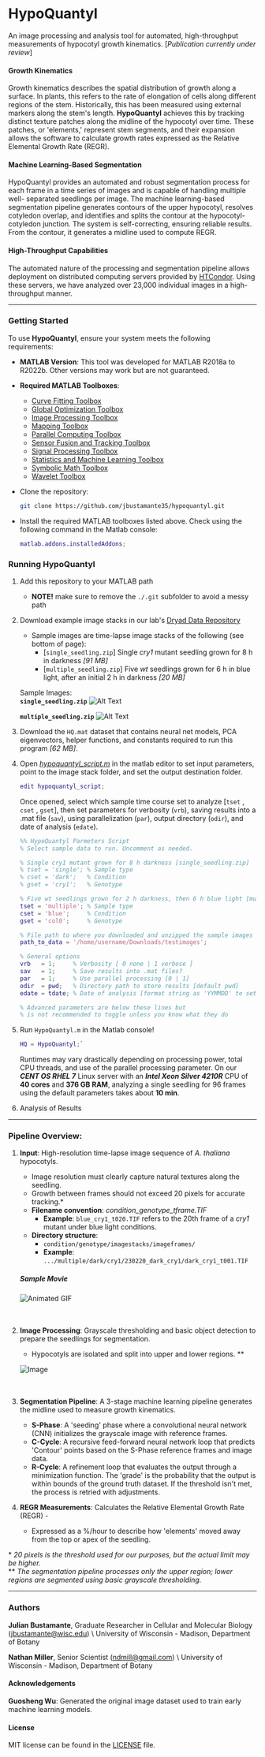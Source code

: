 # HypoQuantyl
An image processing and analysis tool for automated, high-throughput
measurements of hypocotyl growth kinematics. [*Publication currently under
review*]

#### Growth Kinematics
Growth kinematics describes the spatial distribution of growth along a surface.
In plants, this refers to the rate of elongation of cells along different
regions of the stem. Historically, this has been measured using external
markers along the stem's length. **HypoQuantyl** achieves this by tracking
distinct texture patches along the midline of the hypocotyl over time. These
patches, or 'elements,' represent stem segments, and their expansion allows
the software to calculate growth rates expressed as the Relative Elemental
Growth Rate (REGR).

#### Machine Learning-Based Segmentation
HypoQuantyl provides an automated and robust segmentation process for each
frame in a time series of images and is capable of handling multiple well-
separated seedlings per image. The machine learning-based segmentation pipeline
generates contours of the upper hypocotyl, resolves cotyledon overlap, and
identifies and splits the contour at the hypocotyl-cotyledon junction. The
system is self-correcting, ensuring reliable results. From the contour, it
generates a midline used to compute REGR.

#### High-Throughput Capabilities
The automated nature of the processing and segmentation pipeline allows
deployment on distributed computing servers provided by
[HTCondor](https://htcondor.org/). Using these servers, we have analyzed over
23,000 individual images in a high-throughput manner.

---

### Getting Started
To use **HypoQuantyl**, ensure your system meets the following requirements:

- **MATLAB Version**:
  This tool was developed for MATLAB R2018a to R2022b. Other versions may
  work but are not guaranteed.

- **Required MATLAB Toolboxes**:
  - [Curve Fitting Toolbox](https://www.mathworks.com/products/curvefitting.html)
  - [Global Optimization Toolbox](https://www.mathworks.com/products/global-optimization.html)
  - [Image Processing Toolbox](https://www.mathworks.com/products/image-processing.html)
  - [Mapping Toolbox](https://www.mathworks.com/products/mapping.html)
  - [Parallel Computing Toolbox](https://www.mathworks.com/products/parallel-computing.html)
  - [Sensor Fusion and Tracking Toolbox](https://www.mathworks.com/products/sensor-fusion-and-tracking.html)
  - [Signal Processing Toolbox](https://www.mathworks.com/products/signal.html)
  - [Statistics and Machine Learning Toolbox](https://www.mathworks.com/products/statistics.html)
  - [Symbolic Math Toolbox](https://www.mathworks.com/products/symbolic.html)
  - [Wavelet Toolbox](https://www.mathworks.com/products/wavelet.html)

- Clone the repository:
   ```bash
   git clone https://github.com/jbustamante35/hypoquantyl.git
   ```

- Install the required MATLAB toolboxes listed above. Check using the
  following command in the Matlab console:
   ```matlab
   matlab.addons.installedAddons;
   ```

### Running HypoQuantyl
1. Add this repository to your MATLAB path
    - **NOTE!** make sure to remove the `./.git` subfolder to avoid a messy path

2. Download example image stacks in our lab's [Dryad Data Repository](http://datadryad.org/stash/share/Vh8MaMvB8jRan1BAWxIqm1qiKayizm4Hr056hgtR2MI)
     - Sample images are time-lapse image stacks of the following (see bottom of page):
        - [`single_seedling.zip`] Single *cry1* mutant seedling grown for 8 h in darkness *[91 MB]*
        - [`multiple_seedling.zip`] Five *wt* seedlings grown for 6 h in blue light, after an initial 2 h in darkness *[20 MB]*

   Sample Images: </br>
   **`single_seedling.zip`**
   ![Alt Text](misc/single_dark_cry1.png)

   **`multiple_seedling.zip`**
   ![Alt Text](misc/multiple_blue_col0.png)


4. Download the `HQ.mat` dataset that contains neural net models, PCA
   eigenvectors, helper functions, and constants required to run this
   program *[62 MB]*.

5. Open [*hypoquantyl_script.m*](./hypoquantyl_script.m) in the matlab editor
   to set input parameters, point to the image stack folder, and set the output
   destination folder.

   ```matlab
   edit hypoquantyl_script;
   ```

   Once opened, select which sample time course set to analyze [`tset` ,
   `cset` , `gset`], then set parameters for verbosity (`vrb`), saving results
   into a .mat file (`sav`), using parallelization (`par`), output directory
   (`odir`), and date of analysis (`edate`).

   ```matlab
   %% HypoQuantyl Parmeters Script
   % Select sample data to run. Uncomment as needed.

   % Single cry1 mutant grown for 8 h darkness [single_seedling.zip]
   % tset = 'single'; % Sample type
   % cset = 'dark';   % Condition
   % gset = 'cry1';   % Genotype

   % Five wt seedlings grown for 2 h darkness, then 6 h blue light [multiple_seedling.zip]
   tset = 'multiple'; % Sample type
   cset = 'blue';     % Condition
   gset = 'col0';     % Genotype

   % File path to where you downloaded and unzipped the sample images
   path_to_data = '/home/username/Downloads/testimages';

   % General options
   vrb   = 1;     % Verbosity [ 0 none | 1 verbose ]
   sav   = 1;     % Save results into .mat files?
   par   = 1;     % Use parallel processing [0 | 1]
   odir  = pwd;   % Directory path to store results [default pwd]
   edate = tdate; % Date of analysis [format string as 'YYMMDD' to set manually]

   % Advanced parameters are below these lines but
   % is not recommended to toggle unless you know what they do
   ```

6. Run `HypoQuantyl.m` in the Matlab console!

   ```matlab
   HQ = HypoQuantyl;`
   ```

   Runtimes may vary drastically depending on processing power, total CPU
   threads, and use of the parallel processing parameter. On our
   ***CENT OS RHEL 7*** Linux server with an ***Intel Xeon Silver 4210R*** CPU
   of **40 cores** and **376 GB RAM**, analyzing a single seedling for 96
   frames using the default parameters takes about **10 min**.

7. Analysis of Results

---

### Pipeline Overview:
1. **Input**: High-resolution time-lapse image sequence of *A. thaliana*
   hypocotyls.
   - Image resolution must clearly capture natural textures along the
     seedling.
   - Growth between frames should not exceed 20 pixels for accurate tracking.\*
   - **Filename convention**: *condition_genotype_tframe.TIF*
     - **Example**: `blue_cry1_t020.TIF` refers to the 20th frame of a *cry1*
        mutant under blue light conditions.
   - **Directory structure**:
     - `condition/genotype/imagestacks/imageframes/`
     - **Example**:
     `.../multiple/dark/cry1/230220_dark_cry1/dark_cry1_t001.TIF`

    ##### **Sample Movie** </br>

   ![Animated GIF](misc/tlapse_multiple.gif) </br></br></br>


2. **Image Processing**: Grayscale thresholding and basic object detection to
prepare the seedlings for segmentation.
   - Hypocotyls are isolated and split into upper and lower regions. \**

   ![Image](misc/preprocess/preprocessing.png) </br></br></br>

4. **Segmentation Pipeline**: A 3-stage machine learning pipeline generates the
   midline used to measure growth kinematics.
   - **S-Phase**: A 'seeding' phase where a convolutional neural network (CNN)
     initializes the grayscale image with reference frames.
   - **C-Cycle**: A recursive feed-forward neural network loop that predicts
     'Contour' points based on the S-Phase reference frames and image data.
   - **R-Cycle**: A refinement loop that evaluates the output through a
     minimization function. The 'grade' is the probability that the output is
     within bounds of the ground truth dataset. If the threshold isn't met,
     the process is retried with adjustments.

6. **REGR Measurements**: Calculates the Relative Elemental Growth Rate (REGR) -
   - Expressed as a %/hour to describe how 'elements' moved away from the top
     or apex of the seedling.

\* *20 pixels is the threshold used for our purposes, but the actual limit may be higher.* </br>
\** *The segmentation pipeline processes only the upper region; lower regions are segmented using basic grayscale thresholding.*

---

### Authors
**Julian Bustamante**, Graduate Researcher in Cellular and Molecular Biology
(<jbustamante@wisc.edu>) \\
University of Wisconsin - Madison, Department of Botany

**Nathan Miller**, Senior Scientist (<ndmill@gmail.com>) \\
University of Wisconsin - Madison, Department of Botany

#### Acknowledgements
**Guosheng Wu**: Generated the original image dataset used to train early
machine learning models.

#### License
MIT license can be found in the [LICENSE](./LICENSE) file.


